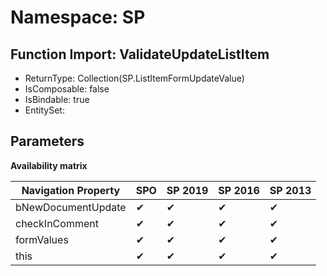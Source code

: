 # Namespace: SP

## Function Import: ValidateUpdateListItem

- ReturnType: Collection(SP.ListItemFormUpdateValue)
- IsComposable: false
- IsBindable: true
- EntitySet: 

## Parameters

**Availability matrix**

Navigation Property | SPO | SP 2019 | SP 2016 | SP 2013
----------|-----|---------|---------|--------
bNewDocumentUpdate | ✔ | ✔ | ✔ | ✔
checkInComment | ✔ | ✔ | ✔ | ✔
formValues | ✔ | ✔ | ✔ | ✔
this | ✔ | ✔ | ✔ | ✔
